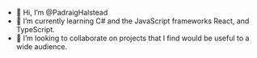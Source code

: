 - 👋 Hi, I’m @PadraigHalstead
- 🌱 I’m currently learning C# and the JavaScript frameworks React, and TypeScript.
- 💞️ I’m looking to collaborate on projects that I find would be useful to a wide audience.

<!---
PadraigHalstead/PadraigHalstead is a ✨ special ✨ repository because its `README.md` (this file) appears on your GitHub profile.
You can click the Preview link to take a look at your changes.
--->
